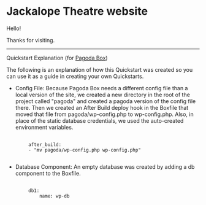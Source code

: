 # Jackalope Theatre website

Hello!

Thanks for visiting.

---
Quickstart Explanation (for [Pagoda Box](http://pagodabox.com))

The following is an explanation of how this Quickstart was created so you can use it as a guide in creating your own Quickstarts.

* Config File: Because Pagoda Box needs a different config file than a local version of the site, we created a new directory in the root of the project called "pagoda" and created a pagoda version of the config file there. Then we created an After Build deploy hook in the Boxfile that moved that file from pagoda/wp-config.php to wp-config.php. Also, in place of the static database credentials, we used the auto-created environment variables.

<pre>
    <code>
        after_build:
        - "mv pagoda/wp-config.php wp-config.php"
    </code>
</pre>  

* Database Component: An empty database was created by adding a db component to the Boxfile.

<pre>
    <code>
        db1:
            name: wp-db
    </code>
</pre>